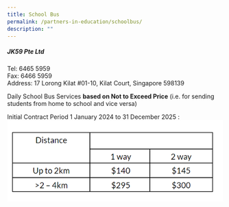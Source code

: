 ```yaml
---
title: School Bus
permalink: /partners-in-education/schoolbus/
description: ""
---
```

##### **JK59 Pte Ltd**

Tel: 6465 5959  
Fax: 6466 5959  
Address: 17 Lorong Kilat #01-10, Kilat Court, Singapore 598139

Daily School Bus Services **based on Not to Exceed Price** (i.e. for sending students from home to school and vice versa)

Initial Contract Period 1 January 2024 to 31 December 2025 :
![](/images/bus2023.png)
